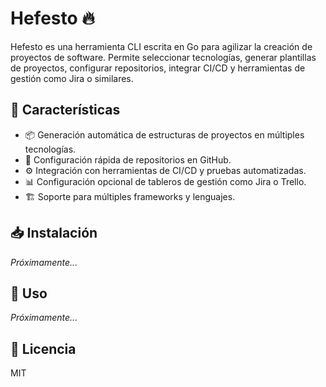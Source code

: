 # Hefesto 🔥

Hefesto es una herramienta CLI escrita en Go para agilizar la creación de proyectos de software. Permite seleccionar tecnologías, generar plantillas de proyectos, configurar repositorios, integrar CI/CD y herramientas de gestión como Jira o similares.

## 🚀 Características

- 📦 Generación automática de estructuras de proyectos en múltiples tecnologías.
- 🔧 Configuración rápida de repositorios en GitHub.
- ⚙️ Integración con herramientas de CI/CD y pruebas automatizadas.
- 📊 Configuración opcional de tableros de gestión como Jira o Trello.
- 🏗️ Soporte para múltiples frameworks y lenguajes.

## 📥 Instalación

_Próximamente..._

## 📌 Uso

_Próximamente..._

## 📄 Licencia

MIT
